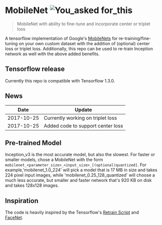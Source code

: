 # MobileNet ![You_asked for_this](https://img.shields.io/badge/You_asked-for_this-orange.svg)

> MobileNet with ability to fine-tune and incorporate center or triplet loss

A tensorflow implementation of Google's [MobileNets](https://arxiv.org/abs/1704.04861) for re-training/fine-tuning on your own custom dataset with the addition of (optional) center loss or triplet loss. Additionally, this repo can be used to re-train Inception network as well with the above added benefits.

## Tensorflow release
Currently this repo is compatible with Tensorflow 1.3.0.

## News
| Date     | Update |
|----------|--------|
| 2017-10-25 | Currently working on triplet loss |
| 2017-10-25 | Added code to support center loss |

## Pre-trained Model
Inception_v3 is the most accurate model, but also the slowest. For faster or smaller models, chose a MobileNet with the form `mobilenet_<parameter_size>_<input_size>_[(optional)quantized]`. For example,'mobilenet_1.0_224' will pick a model that is 17 MB in size and takes 224
     pixel input images, while 'mobilenet_0.25_128_quantized' will choose a much
      less accurate, but smaller and faster network that's 920 KB on disk and
      takes 128x128 images.

## Inspiration
The code is heavily inspired by the Tensorflow's [Retrain Script](https://github.com/tensorflow/tensorflow/blob/master/tensorflow/examples/image_retraining/retrain.py) and [FaceNet](https://github.com/davidsandberg/facenet).




